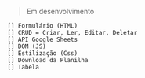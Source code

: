    > Em desenvolvimento

    [] Formulário (HTML)
    [] CRUD = Criar, Ler, Editar, Deletar
    [] API Google Sheets 
    [] DOM (JS)
    [] Estilização (Css)
    [] Download da Planilha
    [] Tabela